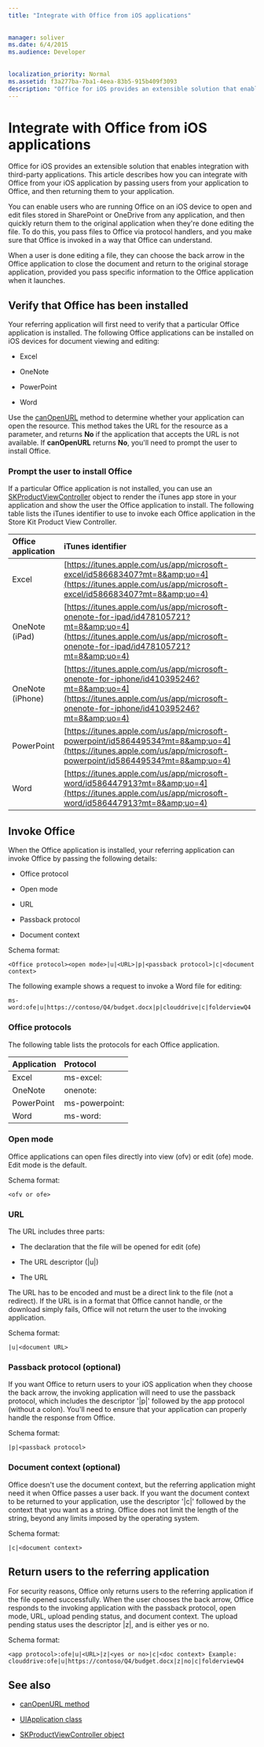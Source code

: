 ```yaml
---
title: "Integrate with Office from iOS applications"
 
 
manager: soliver
ms.date: 6/4/2015
ms.audience: Developer
 
 
localization_priority: Normal
ms.assetid: f3a277ba-7ba1-4eea-83b5-915b409f3093
description: "Office for iOS provides an extensible solution that enables integration with third-party applications. This article describes how you can integrate with Office from your iOS application by passing users from your application to Office, and then returning them to your application."
---
```


# Integrate with Office from iOS applications

Office for iOS provides an extensible solution that enables integration with third-party applications. This article describes how you can integrate with Office from your iOS application by passing users from your application to Office, and then returning them to your application.
  
You can enable users who are running Office on an iOS device to open and edit files stored in SharePoint or OneDrive from any application, and then quickly return them to the original application when they're done editing the file. To do this, you pass files to Office via protocol handlers, and you make sure that Office is invoked in a way that Office can understand.
  
When a user is done editing a file, they can choose the back arrow in the Office application to close the document and return to the original storage application, provided you pass specific information to the Office application when it launches.
  
## Verify that Office has been installed

Your referring application will first need to verify that a particular Office application is installed. The following Office applications can be installed on iOS devices for document viewing and editing:
  
- Excel
    
- OneNote
    
- PowerPoint
    
- Word
    
Use the [canOpenURL](https://developer.apple.com/library/ios/documentation/UIKit/Reference/UIApplication_Class/index.html) method to determine whether your application can open the resource. This method takes the URL for the resource as a parameter, and returns **No** if the application that accepts the URL is not available. If **canOpenURL** returns **No**, you'll need to prompt the user to install Office.
  
### Prompt the user to install Office

 If a particular Office application is not installed, you can use an [SKProductViewController](https://developer.apple.com/library/ios/documentation/StoreKit/Reference/SKITunesProductViewController_Ref/index.html) object to render the iTunes app store in your application and show the user the Office application to install. The following table lists the iTunes identifier to use to invoke each Office application in the Store Kit Product View Controller. 
  
|**Office application**|**iTunes identifier**|
|:-----|:-----|
|Excel  <br/> |[https://itunes.apple.com/us/app/microsoft-excel/id586683407?mt=8&amp;uo=4](https://itunes.apple.com/us/app/microsoft-excel/id586683407?mt=8&amp;uo=4) <br/> |
|OneNote (iPad)  <br/> |[https://itunes.apple.com/us/app/microsoft-onenote-for-ipad/id478105721?mt=8&amp;uo=4](https://itunes.apple.com/us/app/microsoft-onenote-for-ipad/id478105721?mt=8&amp;uo=4) <br/> |
|OneNote (iPhone)  <br/> |[https://itunes.apple.com/us/app/microsoft-onenote-for-iphone/id410395246?mt=8&amp;uo=4](https://itunes.apple.com/us/app/microsoft-onenote-for-iphone/id410395246?mt=8&amp;uo=4) <br/> |
|PowerPoint  <br/> |[https://itunes.apple.com/us/app/microsoft-powerpoint/id586449534?mt=8&amp;uo=4](https://itunes.apple.com/us/app/microsoft-powerpoint/id586449534?mt=8&amp;uo=4) <br/> |
|Word  <br/> |[https://itunes.apple.com/us/app/microsoft-word/id586447913?mt=8&amp;uo=4](https://itunes.apple.com/us/app/microsoft-word/id586447913?mt=8&amp;uo=4) <br/> |
   
## Invoke Office

When the Office application is installed, your referring application can invoke Office by passing the following details: 
  
- Office protocol
    
- Open mode
    
- URL
    
- Passback protocol
    
- Document context
    
Schema format:
  
 `<Office protocol><open mode>|u|<URL>|p|<passback protocol>|c|<document context>`
  
The following example shows a request to invoke a Word file for editing:
  
 `ms-word:ofe|u|https://contoso/Q4/budget.docx|p|clouddrive|c|folderviewQ4`
  
### Office protocols

The following table lists the protocols for each Office application. 
  
|**Application**|**Protocol**|
|:-----|:-----|
|Excel  <br/> |ms-excel:  <br/> |
|OneNote  <br/> |onenote:  <br/> |
|PowerPoint  <br/> |ms-powerpoint:  <br/> |
|Word  <br/> |ms-word:  <br/> |
   
### Open mode

Office applications can open files directly into view (ofv) or edit (ofe) mode. Edit mode is the default. 
  
Schema format:
  
 `<ofv or ofe>`
  
### URL

The URL includes three parts: 
  
- The declaration that the file will be opened for edit (ofe)
    
- The URL descriptor (|u|)
    
- The URL
    
The URL has to be encoded and must be a direct link to the file (not a redirect). If the URL is in a format that Office cannot handle, or the download simply fails, Office will not return the user to the invoking application. 
  
Schema format:
  
 `|u|<document URL>`
  
### Passback protocol (optional)

If you want Office to return users to your iOS application when they choose the back arrow, the invoking application will need to use the passback protocol, which includes the descriptor '|p|' followed by the app protocol (without a colon). You'll need to ensure that your application can properly handle the response from Office.
  
Schema format:
  
 `|p|<passback protocol>`
  
### Document context (optional)

Office doesn't use the document context, but the referring application might need it when Office passes a user back. If you want the document context to be returned to your application, use the descriptor '|c|' followed by the context that you want as a string. Office does not limit the length of the string, beyond any limits imposed by the operating system.
  
Schema format:
  
 `|c|<document context>`
  
## Return users to the referring application

For security reasons, Office only returns users to the referring application if the file opened successfully. When the user chooses the back arrow, Office responds to the invoking application with the passback protocol, open mode, URL, upload pending status, and document context. The upload pending status uses the descriptor |z|, and is either yes or no.
  
Schema format:
  
 `<app protocol>:ofe|u|<URL>|z|<yes or no>|c|<doc context> Example: clouddrive:ofe|u|https://contoso/Q4/budget.docx|z|no|c|folderviewQ4`
  
## See also
<a name="bk_addresources"> </a>

- [canOpenURL method](https://developer.apple.com/library/ios/documentation/UIKit/Reference/UIApplication_Class/index.html)
    
- [UIApplication class](https://developer.apple.com/library/ios/documentation/UIKit/Reference/UIApplication_Class/index.html)
    
- [SKProductViewController object](https://developer.apple.com/library/ios/documentation/StoreKit/Reference/SKITunesProductViewController_Ref/index.html)
    

